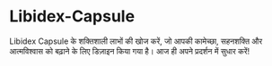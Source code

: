 # Libidex-Capsule
Libidex Capsule के शक्तिशाली लाभों की खोज करें, जो आपकी कामेच्छा, सहनशक्ति और आत्मविश्वास को बढ़ाने के लिए डिज़ाइन किया गया है। आज ही अपने प्रदर्शन में सुधार करें!
